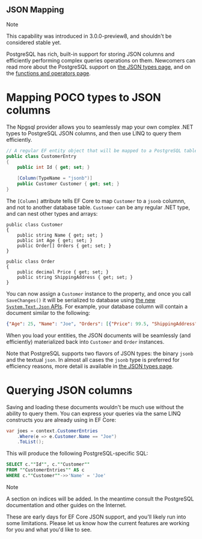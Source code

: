 ## JSON Mapping

> [!NOTE]
> This capability was introduced in 3.0.0-preview8, and shouldn't be considered stable yet.

PostgreSQL has rich, built-in support for storing JSON columns and efficiently performing complex queries operations on them. Newcomers can read more about the PostgreSQL support on [the JSON types page](https://www.postgresql.org/docs/current/datatype-json.html), and on the [functions and operators page](https://www.postgresql.org/docs/current/functions-json.html).

# Mapping POCO types to JSON columns

The Npgsql provider allows you to seamlessly map your own complex .NET types to PostgreSQL JSON columns, and then use LINQ to query them efficiently.

```c#
// A regular EF entity object that will be mapped to a PostgreSQL table
public class CustomerEntry
{
    public int Id { get; set; }

    [Column(TypeName = "jsonb")]
    public Customer Customer { get; set; }    
}
```

The `[Column]` attribute tells EF Core to map `Customer` to a `jsonb` columnn, and not to another database table. `Customer` can be any regular .NET type, and can nest other types and arrays:

```
public class Customer
{
    public string Name { get; set; }
    public int Age { get; set; }
    public Order[] Orders { get; set; }
}

public class Order
{
    public decimal Price { get; set; }
    public string ShippingAddress { get; set; }
}
```

You can now assign a `Customer` instance to the property, and once you call `SaveChanges()` it will be serialized to database using [the new `System.Text.Json` APIs](https://devblogs.microsoft.com/dotnet/try-the-new-system-text-json-apis/). For example, your database column will contain a document similar to the following:

```json
{"Age": 25, "Name": "Joe", "Orders": [{"Price": 99.5, "ShippingAddress": "Some address 1"}, {"Price": 23, "ShippingAddress": "Some address 2"}]}
```

When you load your entities, the JSON documents will be seamlessly (and efficiently) materialized back into `Customer` and `Order` instances. 

Note that PostgreSQL supports two flavors of JSON types: the binary `jsonb` and the textual `json`. In almost all cases the `jsonb` type is preferred for efficiency reasons, more detail is available in [the JSON types page](https://www.postgresql.org/docs/current/datatype-json.html).

# Querying JSON columns

Saving and loading these documents wouldn't be much use without the ability to query them. You can express your queries via the same LINQ constructs you are already using in EF Core:

```c#
var joes = context.CustomerEntries
    .Where(e => e.Customer.Name == "Joe")
    .ToList();
```

This will produce the following PostgreSQL-specific SQL:

```sql
SELECT c.""Id"", c.""Customer""
FROM ""CustomerEntries"" AS c
WHERE c.""Customer""->>'Name' = 'Joe'
```

> [!NOTE]
> A section on indices will be added. In the meantime consult the PostgreSQL documentation and other guides on the Internet.

These are early days for EF Core JSON support, and you'll likely run into some limitations. Please let us know how the current features are working for you and what you'd like to see.


